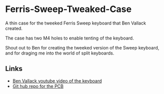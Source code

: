 # Ferris-Sweep-Tweaked-Case

A thin case for the tweeked Ferris Sweep keyboard that Ben Vallack created. 

The case has two M4 holes to enable tenting of the keyboard.

Shout out to Ben for creating the tweeked version of the Sweep keyboard, and for draging me into the world of split keyboards.

## Links

- [Ben Vallack youtube video of the keyboard](https://www.youtube.com/watch?v=JqpBKuEVinw)
- [Git hub repo for the PCB](https://github.com/benvallack/Ferris-Sweep-Tweaked)
